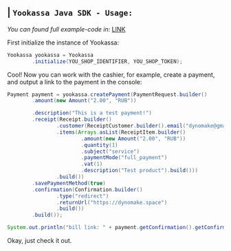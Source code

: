 ## | `Yookassa Java SDK - Usage:`
*You can found full example-code in:* [LINK](https://github.com/dynomake/yookassa-java-sdk/tree/master/src/test/java/me/dynomake/yookassa)

First initialize the instance of Yookassa:
```java
Yookassa yookassa = Yookassa
        .initialize(YOU_SHOP_IDENTIFIER, YOU_SHOP_TOKEN);
```

Cool! Now you can work with the cashier, for example, create a payment, and output a link to the payment in the console:

```java
Payment payment = yookassa.createPayment(PaymentRequest.builder()
        .amount(new Amount("2.00", "RUB"))

        .description("This is a test payment!")
        .receipt(Receipt.builder()
                .customer(ReceiptCustomer.builder().email("dynomake@gmail.com").build())
                .items(Arrays.asList(ReceiptItem.builder()
                        .amount(new Amount("2.00", "RUB"))
                        .quantity(1)
                        .subject("service")
                        .paymentMode("full_payment")
                        .vat(1)
                        .description("Test product").build()))
                .build())
        .savePaymentMethod(true)
        .confirmation(Confirmation.builder()
                .type("redirect")
                .returnUrl("https://dynomake.space")
                .build())
        .build());

System.out.println("bill link: " + payment.getConfirmation().getConfirmationUrl());
```

Okay, just check it out.